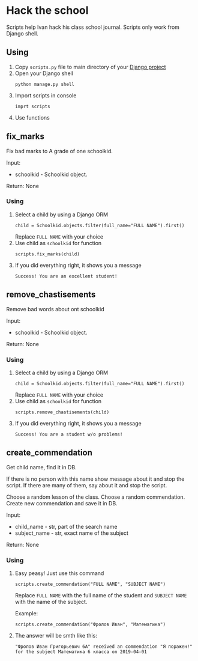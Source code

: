 # Hack the school
Scripts help Ivan hack his class school journal. Scripts only work from Django shell.

## Using
1. Copy `scripts.py` file to main directory of your [Django project](https://github.com/devmanorg/e-diary/tree/master)
2. Open your Django shell
    ```
    python manage.py shell
    ```
3. Import scripts in console
   ```
   imprt scripts
   ```
4. Use functions
## fix_marks
Fix bad marks to A grade of one schoolkid.

Input: 
* schoolkid - Schoolkid object.

Return: None

### Using
1. Select a child by using a Django ORM
   ```
   child = Schoolkid.objects.filter(full_name="FULL NAME").first()
   ```
   Replace `FULL NAME` with your choice
2. Use child as `schoolkid` for function
   ```
   scripts.fix_marks(child)
   ```
3. If you did everything right, it shows you a message
   ```
   Success! You are an excellent student!
   ```
## remove_chastisements
Remove bad words about ont schoolkid

Input: 
* schoolkid - Schoolkid object.

Return: None
### Using
1. Select a child by using a Django ORM
   ```
   child = Schoolkid.objects.filter(full_name="FULL NAME").first()
   ```
   Replace `FULL NAME` with your choice
2. Use child as `schoolkid` for function
   ```
   scripts.remove_chastisements(child)
   ```
3. If you did everything right, it shows you a message
   ```
   Success! You are a student w/o problems!
   ```
## create_commendation
Get child name, find it in DB. 

If there is no person with this name show message about it and stop the script. 
If there are many of them, say about it and stop the script.

Choose a random lesson of the class. Choose a random commendation. Create new commendation and save it in DB.

Input:
* child_name - str, part of the search name
* subject_name - str, exact name of the subject

Return: None
### Using
1. Easy peasy! Just use this command
   ```
   scripts.create_commendation("FULL NAME", "SUBJECT NAME")
   ```
   Replace `FULL NAME` with the full name of the student and `SUBJECT NAME` with the name of the subject.

   Example:
   ```
   scripts.create_commendation("Фролов Иван", "Математика")
   ```
2. The answer will be smth like this:
   ```
   "Фролов Иван Григорьевич 6А" received an commendation "Я поражен!" for the subject Математика 6 класса on 2019-04-01
   ```